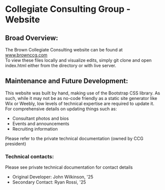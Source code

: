 # Collegiate Consulting Group - Website
## Broad Overview:
The Brown Collegiate Consulting website can be found at www.brownccg.com
<br>
To view these files locally and visualize edits, simply git clone and open index.html either from the directory or with live server.

## Maintenance and Future Development:
This website was built by hand, making use of the Bootstrap CSS library. As such, 
while it may not be as no-code friendly as a static site generator like Wix or Weebly, 
low levels of technical expertise are required to update it. For comprehensive details on updating things
such as:
- Consultant photos and bios
- Events and announcements
- Recruiting information

Please refer to the private technical documentation (owned by CCG president)

### Technical contacts:
Please see private technical documentation for contact details
- Original Developer: John Wilkinson, '25 
- Secondary Contact: Ryan Rossi, '25


